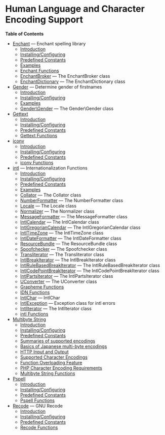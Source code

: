 Human Language and Character Encoding Support
=============================================

**Table of Contents**

-   [Enchant](/book/enchant.html) — Enchant spelling library
    -   [Introduction](/intro/enchant.html)
    -   [Installing/Configuring](/enchant/setup.html)
    -   [Predefined Constants](/enchant/constants.html)
    -   [Examples](/enchant/examples.html)
    -   [Enchant Functions](/ref/enchant.html)
    -   [EnchantBroker](/class/enchantbroker.html) — The EnchantBroker
        class
    -   [EnchantDictionary](/class/enchantdictionary.html) — The
        EnchantDictionary class
-   [Gender](/book/gender.html) — Determine gender of firstnames
    -   [Introduction](/intro/gender.html)
    -   [Installing/Configuring](/gender/setup.html)
    -   [Examples](/gender/examples.html)
    -   [Gender\\Gender](/class/gender.html) — The Gender\\Gender class
-   [Gettext](/book/gettext.html)
    -   [Introduction](/intro/gettext.html)
    -   [Installing/Configuring](/gettext/setup.html)
    -   [Predefined Constants](/gettext/constants.html)
    -   [Gettext Functions](/ref/gettext.html)
-   [iconv](/book/iconv.html)
    -   [Introduction](/intro/iconv.html)
    -   [Installing/Configuring](/iconv/setup.html)
    -   [Predefined Constants](/iconv/constants.html)
    -   [iconv Functions](/ref/iconv.html)
-   [intl](/book/intl.html) — Internationalization Functions
    -   [Introduction](/intro/intl.html)
    -   [Installing/Configuring](/intl/setup.html)
    -   [Predefined Constants](/intl/constants.html)
    -   [Examples](/intl/examples.html)
    -   [Collator](/class/collator.html) — The Collator class
    -   [NumberFormatter](/class/numberformatter.html) — The
        NumberFormatter class
    -   [Locale](/class/locale.html) — The Locale class
    -   [Normalizer](/class/normalizer.html) — The Normalizer class
    -   [MessageFormatter](/class/messageformatter.html) — The
        MessageFormatter class
    -   [IntlCalendar](/class/intlcalendar.html) — The IntlCalendar
        class
    -   [IntlGregorianCalendar](/class/intlgregoriancalendar.html) — The
        IntlGregorianCalendar class
    -   [IntlTimeZone](/class/intltimezone.html) — The IntlTimeZone
        class
    -   [IntlDateFormatter](/class/intldateformatter.html) — The
        IntlDateFormatter class
    -   [ResourceBundle](/class/resourcebundle.html) — The
        ResourceBundle class
    -   [Spoofchecker](/class/spoofchecker.html) — The Spoofchecker
        class
    -   [Transliterator](/class/transliterator.html) — The
        Transliterator class
    -   [IntlBreakIterator](/class/intlbreakiterator.html) — The
        IntlBreakIterator class
    -   [IntlRuleBasedBreakIterator](/class/intlrulebasedbreakiterator.html)
        — The IntlRuleBasedBreakIterator class
    -   [IntlCodePointBreakIterator](/class/intlcodepointbreakiterator.html)
        — The IntlCodePointBreakIterator class
    -   [IntlPartsIterator](/class/intlpartsiterator.html) — The
        IntlPartsIterator class
    -   [UConverter](/class/uconverter.html) — The UConverter class
    -   [Grapheme Functions](/ref/intl/grapheme.html)
    -   [IDN Functions](/ref/intl/idn.html)
    -   [IntlChar](/class/intlchar.html) — IntlChar
    -   [IntlException](/class/intlexception.html) — Exception class for
        intl errors
    -   [IntlIterator](/class/intliterator.html) — The IntlIterator
        class
    -   [intl Functions](/ref/intl.html)
-   [Multibyte String](/book/mbstring.html)
    -   [Introduction](/intro/mbstring.html)
    -   [Installing/Configuring](/mbstring/setup.html)
    -   [Predefined Constants](/mbstring/constants.html)
    -   [Summaries of supported encodings](/mbstring/encodings.html)
    -   [Basics of Japanese multi-byte
        encodings](/mbstring/ja-basic.html)
    -   [HTTP Input and Output](/mbstring/http.html)
    -   [Supported Character
        Encodings](/mbstring/supported-encodings.html)
    -   [Function Overloading Feature](/mbstring/overload.html)
    -   [PHP Character Encoding Requirements](/mbstring/php4/req.html)
    -   [Multibyte String Functions](/ref/mbstring.html)
-   [Pspell](/book/pspell.html)
    -   [Introduction](/intro/pspell.html)
    -   [Installing/Configuring](/pspell/setup.html)
    -   [Predefined Constants](/pspell/constants.html)
    -   [Pspell Functions](/ref/pspell.html)
-   [Recode](/book/recode.html) — GNU Recode
    -   [Introduction](/intro/recode.html)
    -   [Installing/Configuring](/recode/setup.html)
    -   [Predefined Constants](/recode/constants.html)
    -   [Recode Functions](/ref/recode.html)
